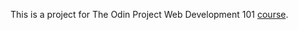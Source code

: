 This is a project for The Odin Project Web Development 101 [course](https://www.theodinproject.com/courses/web-development-101/lessons/html-css).
